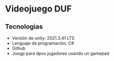 # Videojuego DUF

## Tecnologias

- Versión de unity: 2021.3.41 LTS
- Lenguaje de programación: C#
- Github
- Juegp para dpos jugadores usando un gamepad
